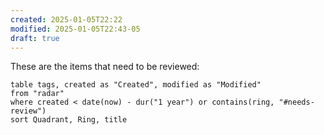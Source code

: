 ```yaml
---
created: 2025-01-05T22:22
modified: 2025-01-05T22:43-05
draft: true
---
```

These are the items that need to be reviewed:

```dataview
table tags, created as "Created", modified as "Modified"
from "radar"
where created < date(now) - dur("1 year") or contains(ring, "#needs-review")
sort Quadrant, Ring, title
```

